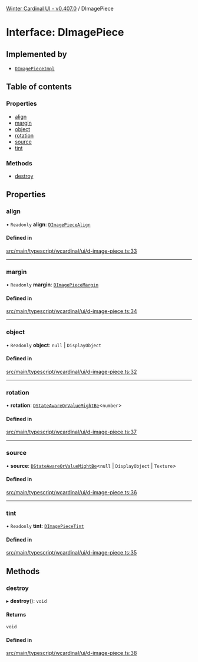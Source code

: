 [Winter Cardinal UI - v0.407.0](../index.md) / DImagePiece

# Interface: DImagePiece

## Implemented by

- [`DImagePieceImpl`](../classes/DImagePieceImpl.md)

## Table of contents

### Properties

- [align](DImagePiece.md#align)
- [margin](DImagePiece.md#margin)
- [object](DImagePiece.md#object)
- [rotation](DImagePiece.md#rotation)
- [source](DImagePiece.md#source)
- [tint](DImagePiece.md#tint)

### Methods

- [destroy](DImagePiece.md#destroy)

## Properties

### align

• `Readonly` **align**: [`DImagePieceAlign`](DImagePieceAlign.md)

#### Defined in

[src/main/typescript/wcardinal/ui/d-image-piece.ts:33](https://github.com/winter-cardinal/winter-cardinal-ui/blob/v0.407.0/src/main/typescript/wcardinal/ui/d-image-piece.ts#L33)

___

### margin

• `Readonly` **margin**: [`DImagePieceMargin`](DImagePieceMargin.md)

#### Defined in

[src/main/typescript/wcardinal/ui/d-image-piece.ts:34](https://github.com/winter-cardinal/winter-cardinal-ui/blob/v0.407.0/src/main/typescript/wcardinal/ui/d-image-piece.ts#L34)

___

### object

• `Readonly` **object**: ``null`` \| `DisplayObject`

#### Defined in

[src/main/typescript/wcardinal/ui/d-image-piece.ts:32](https://github.com/winter-cardinal/winter-cardinal-ui/blob/v0.407.0/src/main/typescript/wcardinal/ui/d-image-piece.ts#L32)

___

### rotation

• **rotation**: [`DStateAwareOrValueMightBe`](../index.md#dstateawareorvaluemightbe)\<`number`\>

#### Defined in

[src/main/typescript/wcardinal/ui/d-image-piece.ts:37](https://github.com/winter-cardinal/winter-cardinal-ui/blob/v0.407.0/src/main/typescript/wcardinal/ui/d-image-piece.ts#L37)

___

### source

• **source**: [`DStateAwareOrValueMightBe`](../index.md#dstateawareorvaluemightbe)\<``null`` \| `DisplayObject` \| `Texture`\>

#### Defined in

[src/main/typescript/wcardinal/ui/d-image-piece.ts:36](https://github.com/winter-cardinal/winter-cardinal-ui/blob/v0.407.0/src/main/typescript/wcardinal/ui/d-image-piece.ts#L36)

___

### tint

• `Readonly` **tint**: [`DImagePieceTint`](DImagePieceTint.md)

#### Defined in

[src/main/typescript/wcardinal/ui/d-image-piece.ts:35](https://github.com/winter-cardinal/winter-cardinal-ui/blob/v0.407.0/src/main/typescript/wcardinal/ui/d-image-piece.ts#L35)

## Methods

### destroy

▸ **destroy**(): `void`

#### Returns

`void`

#### Defined in

[src/main/typescript/wcardinal/ui/d-image-piece.ts:38](https://github.com/winter-cardinal/winter-cardinal-ui/blob/v0.407.0/src/main/typescript/wcardinal/ui/d-image-piece.ts#L38)
